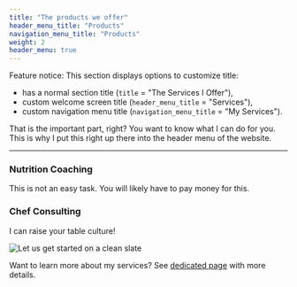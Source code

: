 ```yaml
---
title: "The products we offer"
header_menu_title: "Products"
navigation_menu_title: "Products"
weight: 2
header_menu: true
---
```


Feature notice: This section displays options to customize title:
- has a normal section title (`title` = "The Services I Offer"),
- custom welcome screen title (`header_menu_title` = "Services"),
- custom navigation menu title (`navigation_menu_title` = "My Services").

That is the important part, right? You want to know what I can do for you. This is why I put this right up there into the header menu of the website.

---

### Nutrition Coaching

This is not an easy task. 
You will likely have to pay money for this.

### Chef Consulting

I can raise your table culture!

![Let us get started on a clean slate](images/woman-pouring-juice-on-glass-3184192.jpg)

Want to learn more about my services? See [dedicated page](services) with more details.
